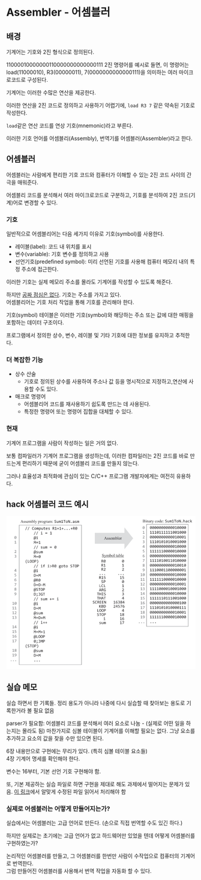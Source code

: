 # Assembler - 어셈블러

## 배경
기계어는 기호와 2진 형식으로 정의된다.

$11000010000000110000000000000111$ 2진 명령어를 예시로 들면, 이 명령어는 load(11000010), R3(00000011), 7(0000000000000111)을 의미하는 여러 마이크로코드로 구성된다.

기계어는 이러한 수많은 연산을 제공한다.

이러한 연산을 2진 코드로 정의하고 사용하기 어렵기에, `load R3 7` 같은 약속된 기호로 작성한다.

`load`같은 연산 코드를 연상 기호(mnemonic)라고 부른다.

이러한 기호 언어를 어셈블리(Assembly), 번역기를 어셈블러(Assembler)라고 한다.


## 어셈블러

어셈블러는 사람에게 편리한 기호 코드와 컴퓨터가 이해할 수 있는 2진 코드 사이의 간극을 매워준다.

어셈블리 코드를 분석해서 여러 마이크로코드로 구분하고, 기호를 분석하여 2진 코드(기계)어로 변경할 수 있다.

### 기호
일반적으로 어셈블리어는 다음 세가지 이유로 기호(symbol)를 사용한다.
- 레이블(label): 코드 내 위치를 표시
- 변수(variable): 기호 변수를 정의하고 사용
- 선언기호(predefined symbol): 미리 선언된 기호를 사용해 컴퓨터 메모리 내의 특정 주소에 접근한다.

이러한 기호는 실제 메모리 주소를 몰라도 기계어를 작성할 수 있도록 해준다.  

하지만 [공짜 점심은 없다](https://en.wikipedia.org/wiki/No_such_thing_as_a_free_lunch). 기호는 주소를 가지고 있다.  
어셈블리어는 기호 처리 작업을 통해 기호를 관리해야 한다.

기호(symbol) 테이블은 이러한 기호(symbol)와 해당하는 주소 또는 값에 대한 매핑을 포함하는 데이터 구조이다.

프로그램에서 정의한 상수, 변수, 레이블 및 기타 기호에 대한 정보를 유지하고 추적한다.


### 더 복잡한 기능

- 상수 산술
    - 기호로 정의된 상수를 사용하여 주소나 값 등을 명시적으로 지정하고,연산에 사용할 수도 있다.
- 매크로 명령어
    - 어셈블리어 코드를 재사용하기 쉽도록 만드는 데 사용된다.
    - 특정한 명령어 또는 명령어 집합을 대체할 수 있다.

### 현재

기계어 프로그램을 사람이 작성하는 일은 거의 없다. 

보통 컴파일러가 기계어 프로그램을 생성하는데, 이러한 컴파일러는 2진 코드를 바로 만드는게 편리하기 때문에 굳이 어셈블리 코드를 만들지 않는다.

그러나 효율성과 최적화에 관심이 있는 C/C++ 프로그램 개발자에게는 여전히 유용하다. 

## hack 어셈블러 코드 예시
![hack_assmebler_ex](./ysj_imgs/hack_assmebler_ex.png)

## 실습 메모
실습 하면서 한 기록들. 정리 용도가 아니라 나중에 다시 실습할 때 찾아보는 용도로 기록한거라 볼 필요 없음

parser가 필요함: 어셈블리 코드를 분석해서 여러 요소로 나눔 - (실제로 어떤 일을 하는지는 몰라도 됨)
마찬가지로 심볼 테이블이 기계어를 이해할 필요는 없다.
그냥 요소를 추가하고 요소의 값을 찾을 수만 있으면 된다.

6장 내용만으로 구현에는 무리가 있다. (특히 심볼 테이블 요소들)   
4장 기계어 명세를 확인해야 한다.

변수는 16부터, 기본 선언 기호 구현해야 함.

또, 기본 제공하는 실습 파일로 하면 구현을 제대로 해도 과제에서 떨어지는 문제가 있음. [이 링크](https://www.coursera.org/learn/build-a-computer/discussions/forums/aIwKUSj3EeaZ8Apto8QB_w/threads/cvmp0X7hEe6QMRKEnYEYdQ)에서 알맞게 수정된 파일 읽어서 처리해야 함


### 실제로 어셈블러는 어떻게 만들어지는가?
실습에서는 어셈블러는 고급 언어로 만든다. (손으로 직접 번역할 수도 있긴 하다.)

하지만 실제로는 초기에는 고급 언어가 없고 하드웨어만 있었을 텐데 어떻게 어셈블러를 구현하였는가?

논리적인 어셈블러를 만들고, 그 어셈블러를 한번만 사람이 수작업으로 컴퓨터의 기계어로 번역한다.  
그럼 만들어진 어셈블러를 사용해서 번역 작업을 자동화 할 수 있다.

